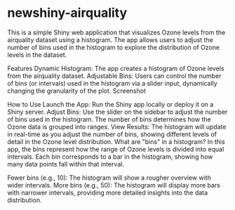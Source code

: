 # newshiny-airquality

This is a simple Shiny web application that visualizes Ozone levels from the airquality dataset using a histogram. The app allows users to adjust the number of bins used in the histogram to explore the distribution of Ozone levels in the dataset.

Features
Dynamic Histogram: The app creates a histogram of Ozone levels from the airquality dataset.
Adjustable Bins: Users can control the number of bins (or intervals) used in the histogram via a slider input, dynamically changing the granularity of the plot.
Screenshot

How to Use
Launch the App: Run the Shiny app locally or deploy it on a Shiny server.
Adjust Bins: Use the slider on the sidebar to adjust the number of bins used in the histogram. The number of bins determines how the Ozone data is grouped into ranges.
View Results: The histogram will update in real-time as you adjust the number of bins, showing different levels of detail in the Ozone level distribution.
What are "bins" in a histogram?
In this app, the bins represent how the range of Ozone levels is divided into equal intervals. Each bin corresponds to a bar in the histogram, showing how many data points fall within that interval.

Fewer bins (e.g., 10): The histogram will show a rougher overview with wider intervals.
More bins (e.g., 50): The histogram will display more bars with narrower intervals, providing more detailed insights into the data distribution.
